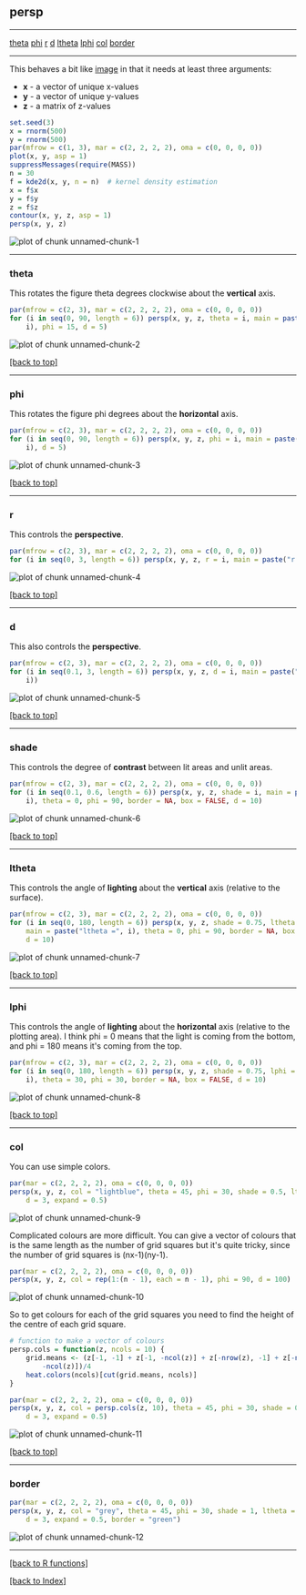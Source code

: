 <a id="top"></a> 
## persp

********************************************************************************

<a href="#theta">theta</a> 
<a href="#phi">phi</a>
<a href="#r">r</a>
<a href="#d">d</a>
<a href="#ltheta">ltheta</a> 
<a href="#lphi">lphi</a>
<a href="#col">col</a>
<a href="#border">border</a>

********************************************************************************

This behaves a bit like <a href="image.html">image</a> in that it needs at least three arguments:

* **x** - a vector of unique x-values
* **y** - a vector of unique y-values
* **z** - a matrix of z-values

<a id="kde2d"></a> 


```r
set.seed(3)
x = rnorm(500)
y = rnorm(500)
par(mfrow = c(1, 3), mar = c(2, 2, 2, 2), oma = c(0, 0, 0, 0))
plot(x, y, asp = 1)
suppressMessages(require(MASS))
n = 30
f = kde2d(x, y, n = n)  # kernel density estimation
x = f$x
y = f$y
z = f$z
contour(x, y, z, asp = 1)
persp(x, y, z)
```

![plot of chunk unnamed-chunk-1](figure/unnamed-chunk-1.png) 


********************************************************************************
<a id="theta"></a>

### theta

This rotates the figure theta degrees clockwise about the **vertical** axis.


```r
par(mfrow = c(2, 3), mar = c(2, 2, 2, 2), oma = c(0, 0, 0, 0))
for (i in seq(0, 90, length = 6)) persp(x, y, z, theta = i, main = paste("theta =", 
    i), phi = 15, d = 5)
```

![plot of chunk unnamed-chunk-2](figure/unnamed-chunk-2.png) 


<a href="#top">[back to top]</a> 

********************************************************************************
<a id="phi"></a>

### phi

This rotates the figure phi degrees about the **horizontal** axis.


```r
par(mfrow = c(2, 3), mar = c(2, 2, 2, 2), oma = c(0, 0, 0, 0))
for (i in seq(0, 90, length = 6)) persp(x, y, z, phi = i, main = paste("phi =", 
    i), d = 5)
```

![plot of chunk unnamed-chunk-3](figure/unnamed-chunk-3.png) 


<a href="#top">[back to top]</a> 

********************************************************************************
<a id="r"></a>

### r

This controls the **perspective**.


```r
par(mfrow = c(2, 3), mar = c(2, 2, 2, 2), oma = c(0, 0, 0, 0))
for (i in seq(0, 3, length = 6)) persp(x, y, z, r = i, main = paste("r =", i))
```

![plot of chunk unnamed-chunk-4](figure/unnamed-chunk-4.png) 


<a href="#top">[back to top]</a> 

********************************************************************************
<a id="d"></a>

### d

This also controls the **perspective**.


```r
par(mfrow = c(2, 3), mar = c(2, 2, 2, 2), oma = c(0, 0, 0, 0))
for (i in seq(0.1, 3, length = 6)) persp(x, y, z, d = i, main = paste("d =", 
    i))
```

![plot of chunk unnamed-chunk-5](figure/unnamed-chunk-5.png) 


<a href="#top">[back to top]</a> 

********************************************************************************
<a id="shade"></a>

### shade

This controls the degree of **contrast** between lit areas and unlit areas.


```r
par(mfrow = c(2, 3), mar = c(2, 2, 2, 2), oma = c(0, 0, 0, 0))
for (i in seq(0.1, 0.6, length = 6)) persp(x, y, z, shade = i, main = paste("shade =", 
    i), theta = 0, phi = 90, border = NA, box = FALSE, d = 10)
```

![plot of chunk unnamed-chunk-6](figure/unnamed-chunk-6.png) 


<a href="#top">[back to top]</a> 

********************************************************************************
<a id="ltheta"></a>

### ltheta

This controls the angle of **lighting** about the **vertical** axis (relative to the surface).


```r
par(mfrow = c(2, 3), mar = c(2, 2, 2, 2), oma = c(0, 0, 0, 0))
for (i in seq(0, 180, length = 6)) persp(x, y, z, shade = 0.75, ltheta = i, 
    main = paste("ltheta =", i), theta = 0, phi = 90, border = NA, box = FALSE, 
    d = 10)
```

![plot of chunk unnamed-chunk-7](figure/unnamed-chunk-7.png) 


<a href="#top">[back to top]</a> 

********************************************************************************
<a id="lphi"></a>

### lphi

This controls the angle of **lighting** about the **horizontal** axis (relative to the plotting area). I think phi = 0 means that the light is coming from the bottom, and phi = 180 means it's coming from the top.


```r
par(mfrow = c(2, 3), mar = c(2, 2, 2, 2), oma = c(0, 0, 0, 0))
for (i in seq(0, 180, length = 6)) persp(x, y, z, shade = 0.75, lphi = i, main = paste("lphi =", 
    i), theta = 30, phi = 30, border = NA, box = FALSE, d = 10)
```

![plot of chunk unnamed-chunk-8](figure/unnamed-chunk-8.png) 


<a href="#top">[back to top]</a> 

********************************************************************************
<a id="col"></a>

### col

You can use simple colors.


```r
par(mar = c(2, 2, 2, 2), oma = c(0, 0, 0, 0))
persp(x, y, z, col = "lightblue", theta = 45, phi = 30, shade = 0.5, ltheta = 160, 
    d = 3, expand = 0.5)
```

![plot of chunk unnamed-chunk-9](figure/unnamed-chunk-9.png) 


Complicated colours are more difficult. You can give a vector of colours that is the same length as the number of grid squares but it's quite tricky, since the number of grid squares is (nx-1)(ny-1). 


```r
par(mar = c(2, 2, 2, 2), oma = c(0, 0, 0, 0))
persp(x, y, z, col = rep(1:(n - 1), each = n - 1), phi = 90, d = 100)
```

![plot of chunk unnamed-chunk-10](figure/unnamed-chunk-10.png) 


So to get colours for each of the grid squares you need to find the height of the centre of each grid square.


```r
# function to make a vector of colours
persp.cols = function(z, ncols = 10) {
    grid.means <- (z[-1, -1] + z[-1, -ncol(z)] + z[-nrow(z), -1] + z[-nrow(z), 
        -ncol(z)])/4
    heat.colors(ncols)[cut(grid.means, ncols)]
}

par(mar = c(2, 2, 2, 2), oma = c(0, 0, 0, 0))
persp(x, y, z, col = persp.cols(z, 10), theta = 45, phi = 30, shade = 0.5, ltheta = 160, 
    d = 3, expand = 0.5)
```

![plot of chunk unnamed-chunk-11](figure/unnamed-chunk-11.png) 


<a href="#top">[back to top]</a> 

********************************************************************************
<a id="border"></a>

### border


```r
par(mar = c(2, 2, 2, 2), oma = c(0, 0, 0, 0))
persp(x, y, z, col = "grey", theta = 45, phi = 30, shade = 1, ltheta = 160, 
    d = 3, expand = 0.5, border = "green")
```

![plot of chunk unnamed-chunk-12](figure/unnamed-chunk-12.png) 


********************************************************************************

<a href="../R functions.html">[back to R functions]</a> 

<a href="../index.html">[back to Index]</a> 

